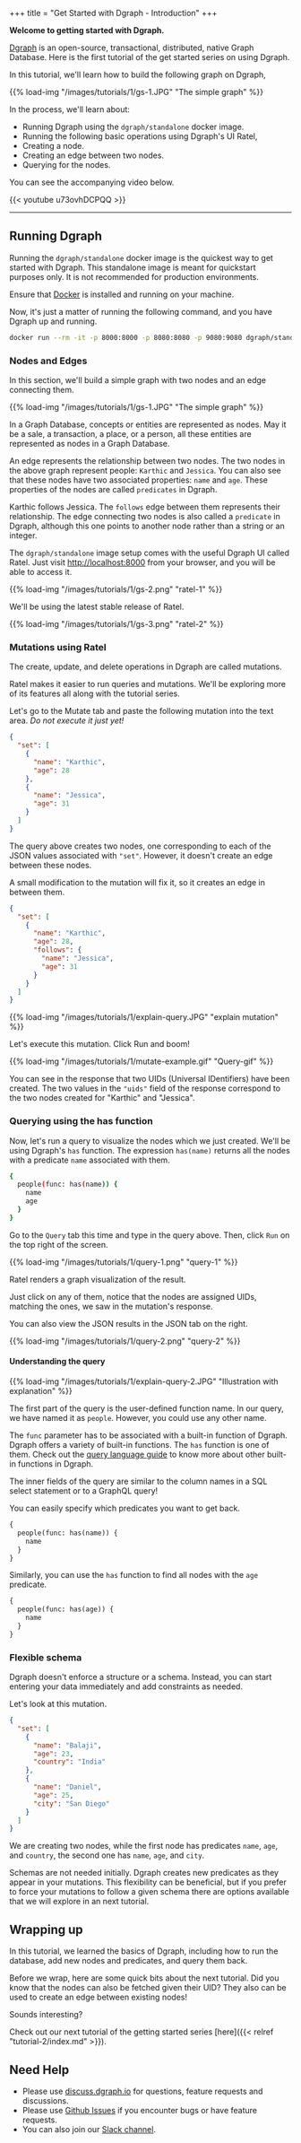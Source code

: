 +++
title = "Get Started with Dgraph - Introduction"
+++

**Welcome to getting started with Dgraph.**

[Dgraph](https://dgraph.io) is an open-source, transactional, distributed, native Graph Database. Here is the first tutorial of the get started series on using Dgraph.

In this tutorial, we'll learn how to build the following graph on Dgraph,

{{% load-img "/images/tutorials/1/gs-1.JPG" "The simple graph" %}}

In the process, we'll learn about:

- Running Dgraph using the `dgraph/standalone` docker image.
- Running the following basic operations using Dgraph's UI Ratel,
 - Creating a node.
 - Creating an edge between two nodes.
 - Querying for the nodes.

You can see the accompanying video below.

{{< youtube u73ovhDCPQQ >}}

---

## Running Dgraph

Running the `dgraph/standalone` docker image is the quickest way to get started with Dgraph.
This standalone image is meant for quickstart purposes only.
It is not recommended for production environments.

Ensure that [Docker](https://docs.docker.com/install/) is installed and running on your machine.

Now, it's just a matter of running the following command, and you have Dgraph up and running.

```sh
docker run --rm -it -p 8000:8000 -p 8080:8080 -p 9080:9080 dgraph/standalone:latest
```

### Nodes and Edges

In this section, we'll build a simple graph with two nodes and an edge connecting them.

{{% load-img "/images/tutorials/1/gs-1.JPG" "The simple graph" %}}

In a Graph Database, concepts or entities are represented as nodes.
May it be a sale, a transaction, a place, or a person, all these entities are
represented as nodes in a Graph Database.

An edge represents the relationship between two nodes.
The two nodes in the above graph represent people: `Karthic` and `Jessica`.
You can also see that these nodes have two associated properties: `name` and `age`.
These properties of the nodes are called `predicates` in Dgraph.

Karthic follows Jessica. The `follows` edge between them represents their relationship.
The edge connecting two nodes is also called a `predicate` in Dgraph,
although this one points to another node rather than a string or an integer.

The `dgraph/standalone` image setup comes with the useful Dgraph UI called Ratel.
Just visit [http://localhost:8000](http://localhost:8000) from your browser, and you will be able to access it.

{{% load-img "/images/tutorials/1/gs-2.png" "ratel-1" %}}

We'll be using the latest stable release of Ratel.

{{% load-img "/images/tutorials/1/gs-3.png" "ratel-2" %}}

### Mutations using Ratel

The create, update, and delete operations in Dgraph are called mutations.

Ratel makes it easier to run queries and mutations.
We'll be exploring more of its features all along with the tutorial series.

Let's go to the Mutate tab and paste the following mutation into the text area.
_Do not execute it just yet!_

```json
{
  "set": [
    {
      "name": "Karthic",
      "age": 28
    },
    {
      "name": "Jessica",
      "age": 31
    }
  ]
}
```

The query above creates two nodes, one corresponding to each of the JSON values associated with `"set"`.
However, it doesn't create an edge between these nodes.

A small modification to the mutation will fix it, so it creates an edge in between them.

```json
{
  "set": [
    {
      "name": "Karthic",
      "age": 28,
      "follows": {
        "name": "Jessica",
        "age": 31
      }
    }
  ]
}
```

{{% load-img "/images/tutorials/1/explain-query.JPG" "explain mutation" %}}

Let's execute this mutation. Click Run and boom!

{{% load-img "/images/tutorials/1/mutate-example.gif" "Query-gif" %}}

You can see in the response that two UIDs (Universal IDentifiers) have been created.
The two values in the `"uids"` field of the response correspond
to the two nodes created for "Karthic" and "Jessica".

### Querying using the has function

Now, let's run a query to visualize the nodes which we just created.
We'll be using Dgraph's `has` function.
The expression `has(name)` returns all the nodes with a predicate `name` associated with them.

```sh
{
  people(func: has(name)) {
    name
    age
  }
}
```

Go to the `Query` tab this time and type in the query above.
Then, click `Run` on the top right of the screen.

{{% load-img "/images/tutorials/1/query-1.png" "query-1" %}}

Ratel renders a graph visualization of the result.

Just click on any of them, notice that the nodes are assigned UIDs,
matching the ones, we saw in the mutation's response.

You can also view the JSON results in the JSON tab on the right.

{{% load-img "/images/tutorials/1/query-2.png" "query-2" %}}

#### Understanding the query

{{% load-img "/images/tutorials/1/explain-query-2.JPG" "Illustration with explanation" %}}

The first part of the query is the user-defined function name.
In our query, we have named it as `people`. However, you could use any other name.

The `func` parameter has to be associated with a built-in function of Dgraph.
Dgraph offers a variety of built-in functions. The `has` function is one of them.
Check out the [query language guide](https://dgraph.io/docs/query-language) to know more about other built-in functions in Dgraph.

The inner fields of the query are similar to the column names in a SQL select statement or to a GraphQL query!

You can easily specify which predicates you want to get back.

```graphql
{
  people(func: has(name)) {
    name
  }
}
```

Similarly, you can use the `has` function to find all nodes with the `age` predicate.

```graphql
{
  people(func: has(age)) {
    name
  }
}
```

### Flexible schema

Dgraph doesn't enforce a structure or a schema. Instead, you can start entering
your data immediately and add constraints as needed.

Let's look at this mutation.

```json
{
  "set": [
    {
      "name": "Balaji",
      "age": 23,
      "country": "India"
    },
    {
      "name": "Daniel",
      "age": 25,
      "city": "San Diego"
    }
  ]
}
```

We are creating two nodes, while the first node has predicates `name`, `age`, and `country`,
the second one has `name`, `age`, and `city`.

Schemas are not needed initially. Dgraph creates
new predicates as they appear in your mutations.
This flexibility can be beneficial, but if you prefer to force your
mutations to follow a given schema there are options available that
we will explore in an next tutorial.

## Wrapping up

In this tutorial, we learned the basics of Dgraph, including how to
run the database, add new nodes and predicates, and query them
back.

Before we wrap, here are some quick bits about the next tutorial.
Did you know that the nodes can also be fetched given their UID?
They also can be used to create an edge between existing nodes!

Sounds interesting?

Check out our next tutorial of the getting started series [here]({{< relref "tutorial-2/index.md" >}}).

## Need Help

* Please use [discuss.dgraph.io](https://discuss.dgraph.io) for questions, feature requests and discussions.
* Please use [Github Issues](https://github.com/dgraph-io/dgraph/issues) if you encounter bugs or have feature requests.
* You can also join our [Slack channel](http://slack.dgraph.io).
